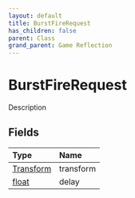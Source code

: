 ```yaml
---
layout: default
title: BurstFireRequest
has_children: false
parent: Class
grand_parent: Game Reflection
---
```

# BurstFireRequest
Description 

## Fields

| Type | Name |
|:-------------|:--------------|
| [Transform](/docs/game-reflection/classes/transform) | transform |
| [float](/docs/game-reflection/components/float) | delay |

